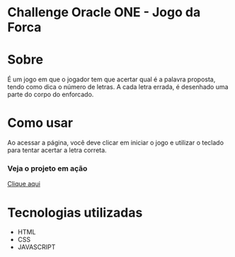 # Challenge Oracle ONE - Jogo da Forca

# Sobre
  É um jogo em que o jogador tem que acertar qual é a palavra proposta, tendo como dica o número de letras. A cada letra errada, é desenhado uma parte do corpo do enforcado.

# Como usar

  Ao acessar a página, você deve clicar em iniciar o jogo e utilizar o teclado para tentar acertar a letra correta.


### Veja o projeto em ação

[Clique aqui](https://matheus-honorato.github.io/jogoDaForca/)

# Tecnologias utilizadas
- HTML
- CSS
- JAVASCRIPT
